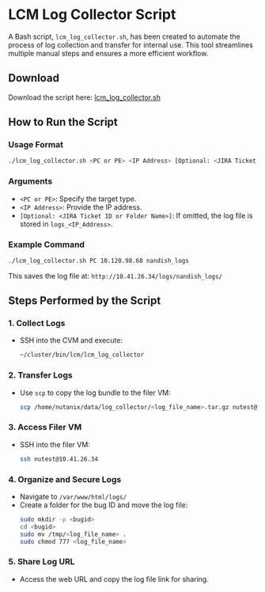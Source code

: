 # LCM Log Collector Script

A Bash script, `lcm_log_collector.sh`, has been created to automate the process of log collection and transfer for internal use. This tool streamlines multiple manual steps and ensures a more efficient workflow.

## Download

Download the script here: [lcm_log_collector.sh](https://raw.githubusercontent.com/Nandish-nutanix/LCM_log_collector/main/lcm_log_collector.sh)

## How to Run the Script

### Usage Format
```bash
./lcm_log_collector.sh <PC or PE> <IP Address> [Optional: <JIRA Ticket ID or Folder Name>]
```

### Arguments
- `<PC or PE>`: Specify the target type.
- `<IP Address>`: Provide the IP address.
- `[Optional: <JIRA Ticket ID or Folder Name>]`: If omitted, the log file is stored in `logs_<IP_Address>`.

### Example Command
```bash
./lcm_log_collector.sh PC 10.120.98.68 nandish_logs
```

This saves the log file at: `http://10.41.26.34/logs/nandish_logs/`

## Steps Performed by the Script

### 1. Collect Logs
- SSH into the CVM and execute:
  ```bash
  ~/cluster/bin/lcm/lcm_log_collector
  ```

### 2. Transfer Logs
- Use `scp` to copy the log bundle to the filer VM:
  ```bash
  scp /home/nutanix/data/log_collector/<log_file_name>.tar.gz nutest@10.41.26.34:/tmp/
  ```

### 3. Access Filer VM
- SSH into the filer VM:
  ```bash
  ssh nutest@10.41.26.34
  ```

### 4. Organize and Secure Logs
- Navigate to `/var/www/html/logs/`
- Create a folder for the bug ID and move the log file:
  ```bash
  sudo mkdir -p <bugid>
  cd <bugid>
  sudo mv /tmp/<log_file_name> .
  sudo chmod 777 <log_file_name>
  ```

### 5. Share Log URL
- Access the web URL and copy the log file link for sharing.

